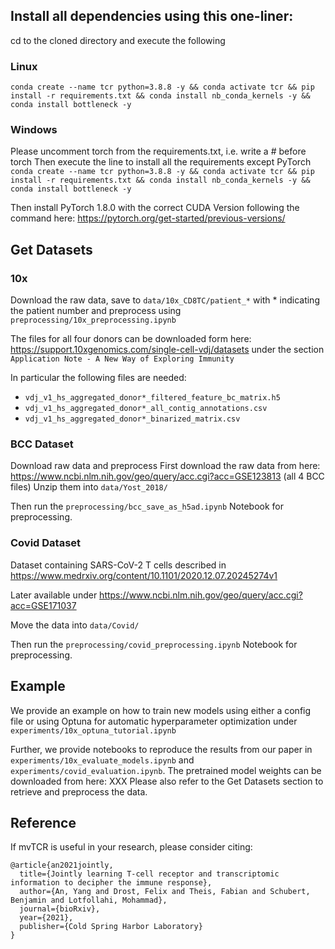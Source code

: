 ## Install all dependencies using this one-liner:
cd to the cloned directory and execute the following

### Linux
`conda create --name tcr python=3.8.8 -y && conda activate tcr && pip install -r requirements.txt && conda install nb_conda_kernels -y && conda install bottleneck -y`

### Windows
Please uncomment torch from the requirements.txt, i.e. write a # before torch
Then execute the line to install all the requirements except PyTorch
`conda create --name tcr python=3.8.8 -y && conda activate tcr && pip install -r requirements.txt && conda install nb_conda_kernels -y && conda install bottleneck -y`

Then install PyTorch 1.8.0 with the correct CUDA Version following the command here: https://pytorch.org/get-started/previous-versions/
## Get Datasets
### 10x
Download the raw data, save to `data/10x_CD8TC/patient_*` with * indicating the patient number and preprocess using `preprocessing/10x_preprocessing.ipynb`

The files for all four donors can be downloaded form here: https://support.10xgenomics.com/single-cell-vdj/datasets under the section `Application Note - A New Way of Exploring Immunity`

In particular the following files are needed:
- ``vdj_v1_hs_aggregated_donor*_filtered_feature_bc_matrix.h5``
- ``vdj_v1_hs_aggregated_donor*_all_contig_annotations.csv``
- ``vdj_v1_hs_aggregated_donor*_binarized_matrix.csv``


### BCC Dataset
Download raw data and preprocess
First download the raw data from here: https://www.ncbi.nlm.nih.gov/geo/query/acc.cgi?acc=GSE123813 (all 4 BCC files) 
Unzip them into `data/Yost_2018/`

Then run the `preprocessing/bcc_save_as_h5ad.ipynb` Notebook for preprocessing.

### Covid Dataset
Dataset containing SARS-CoV-2 T cells described in https://www.medrxiv.org/content/10.1101/2020.12.07.20245274v1

Later available under https://www.ncbi.nlm.nih.gov/geo/query/acc.cgi?acc=GSE171037

Move the data into `data/Covid/`

Then run the `preprocessing/covid_preprocessing.ipynb` Notebook for preprocessing.

## Example
We provide an example on how to train new models using either a config file or using Optuna for automatic hyperparameter optimization under `experiments/10x_optuna_tutorial.ipynb`

Further, we provide notebooks to reproduce the results from our paper in `experiments/10x_evaluate_models.ipynb` and `experiments/covid_evaluation.ipynb`. The pretrained model weights can be downloaded from here: XXX
Please also refer to the Get Datasets section to retrieve and preprocess the data.

## Reference 

If mvTCR is useful in your research, please consider citing:  
```
@article{an2021jointly,
  title={Jointly learning T-cell receptor and transcriptomic information to decipher the immune response},
  author={An, Yang and Drost, Felix and Theis, Fabian and Schubert, Benjamin and Lotfollahi, Mohammad},
  journal={bioRxiv},
  year={2021},
  publisher={Cold Spring Harbor Laboratory}
}
```
